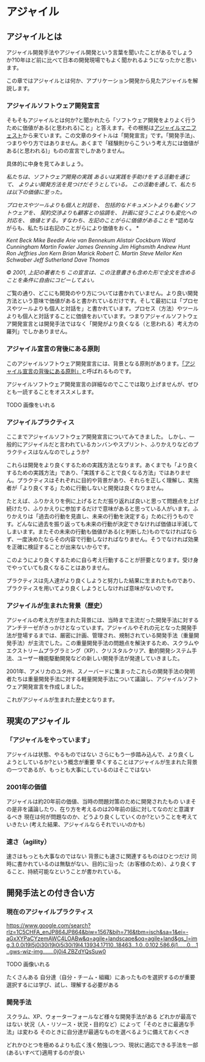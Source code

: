 
# アジャイル

## アジャイルとは

アジャイル開発手法やアジャイル開発という言葉を聞いたことがあるでしょうか?10年ほど前に比べて日本の開発現場でもよく聞かれるようになったかと思います。

この章ではアジャイルとは何か、アプリケーション開発から見たアジャイルを解説します。

### アジャイルソフトウェア開発宣言

そもそもアジャイルとは何か?と聞かれたら「ソフトウェア開発をよりよく行うために価値がある(と思われる)こと」と答えます。その根拠は[アジャイルマニフェスト](https://agilemanifesto.org/iso/ja/manifesto.html)から来ています。この文章のタイトルは「開発宣言」です。「開発手法」、つまりやり方ではありません。あくまで「経験則からこういう考え方には価値がある(と思われる)」ものの宣言でしかありません。

具体的に中身を見てみましょう。

*私たちは、ソフトウェア開発の実践*
*あるいは実践を手助けをする活動を通じて、*
*よりよい開発方法を見つけだそうとしている。*
*この活動を通して、私たちは以下の価値に至った。*

*プロセスやツールよりも個人と対話を、*
*包括的なドキュメントよりも動くソフトウェアを、*
*契約交渉よりも顧客との協調を、*
*計画に従うことよりも変化への対応を、*
*価値とする。すなわち、左記のことがらに価値があることを*
*認めながらも、私たちは右記のことがらにより価値をおく。 *

*Kent Beck*
*Mike Beedle*
*Arie van Bennekum*
*Alistair Cockburn*
*Ward Cunningham*
*Martin Fowler*
*James Grenning*
*Jim Highsmith*
*Andrew Hunt*
*Ron Jeffries*
*Jon Kern*
*Brian Marick*
*Robert C. Martin*
*Steve Mellor*
*Ken Schwaber*
*Jeff Sutherland*
*Dave Thomas*

*© 2001, 上記の著者たち*
*この宣言は、この注意書きも含めた形で全文を含めることを条件に自由にコピーしてよい。*

ご覧の通り、どこにも開発のやり方については書かれていません。より良い開発方法という意味で価値があると書かれているだけです。そして最初には「プロセスやツールよりも個人と対話を」と書かれています。プロセス（方法）やツールよりも個人と対話することに価値をおいています。つまりアジャイルソフトウェア開発宣言とは開発手法ではなく「開発がより良くなる（と思われる）考え方の羅列」でしかありません。

### アジャイル宣言の背後にある原則

このアジャイルソフトウェア開発宣言には、背景となる原則があります。[「アジャイル宣言の背後にある原則」](https://agilemanifesto.org/iso/ja/principles.html)と呼ばれるものです。

アジャイルソフトウェア開発宣言の詳細なのでここでは取り上げませんが、ぜひとも一読することをオススメします。

TODO 画像をいれる

### アジャイルプラクティス

ここまでアジャイルソフトウェア開発宣言についてみてきました。
しかし、一般的にアジャイルだと言われているカンバンやスプリント、ふりかえりなどのプラクティスはなんなのでしょうか?

これらは開発をより良くするための実践方法となります。あくまでも「より良くするための実践方法」であり、「実践することで良くなる方法」ではありません。プラクティスはそれぞれに目的や背景があり、それらを正しく理解し、実施者が「より良くする」ために行動しないと開発は良くなりません。

たとえば、ふりかえりを例に上げるとただ振り返れば良いと思って問題点を上げ続けたり、ふりかえりに参加するだけで意味があると思っている人がいます。ふりかえりは「過去の行動を見直し、未来の行動を決定する」ために行うものです。どんなに過去を振り返っても未来の行動が決定できなければ価値は半減してしまいます。またその未来の行動も価値がある(と判断した)ものでなければならず、一度決めたならその内容で行動しなければなりません。そうでなければ効果を正確に検証することが出来ないからです。

このようにより良くするために自ら考え行動することが肝要となります。受け身でやっていても良くなることはありません。

プラクティスは先人達がより良くしようと努力した結果に生まれたものであり、プラクティスを用いてより良くしようとしなければ意味がないのです。


### アジャイルが生まれた背景（歴史）

アジャイルの考え方が生まれた背景には、当時まで主流だった開発手法に対するアンチテーゼがきっかけとなっています。アジャイルやそれの元となった開発手法が登場するまでは、厳密に計画、管理され、規制されている開発手法（重量開発手法）が主流でした。この重量開発手法の問題点を解決するため、スクラムやエクストリームプラグラミング（XP）、クリスタルクリア、動的開発システム手法、ユーザー機能駆動開発などの新しい開発手法が発達していきました。

2001年、アメリカのユタ州、スノーバードに集まったこれらの開発手法の発明者たちは重量開発手法に対する軽量開発手法について議論し、アジャイルソフトウェア開発宣言を作成しました。

これがアジャイルが生まれた歴史となります。


## 現実のアジャイル

### 「アジャイルをやっています」

アジャイルは状態、やるものではない
さらにもう一歩踏み込んで、より良くしようとしているか?という概念が重要
早くすることはアジャイルが生まれた背景の一つであるが、もっとも大事にしているのはそこではない

### 2001年の価値

アジャイルは約20年前の価値、当時の問題対策のために開発されたもの
いまその是非を議論したり、在り方を考えるのは20年前の話に対してなのだと意識するべき
現在は何が問題なのか、どうより良くしていくのか?ということを考えていきたい
(考えた結果、アジャイルならそれでいいのかも)


### 速さ（agility）

速さはもっとも大事なのではない
背景にも速さに関連するものはひとつだけ
同時に書かれているのは無駄がない、目的に沿った（お客様のため）、より良くすること、持続可能なということが書かれている。


## 開発手法との付き合い方

### 現在のアジャイルプラクティス

https://www.google.com/search?rlz=1C5CHFA_enJP864JP864&biw=1567&bih=716&tbm=isch&sa=1&ei=-aGxXYPaCYzemAWC4LOABw&q=agile+landscape&oq=agile+land&gs_l=img.3.0.0i19l5j0i30i19j0i5i30i19l4.13934.17110..18463...1.0..0.102.586.6j1......0....1..gws-wiz-img.......0j0i4.ZBZdYQsSuw0

TODO 画像いれる

たくさんある
自分達（自分・チーム・組織）にあったものを選択するのが重要
選択するには学び、試し、理解する必要がある


### 開発手法

スクラム、XP、ウォーターフォールなど様々な開発手法がある
どれかが最高ではない
状況（人・リソース・状況・目的など）によって「そのときに最適な手法」は変わる
そのときに自分達が最適なものを選べるように備えておくべき

どれかひとつを極めるよりも広く浅く勉強しつつ、現状に適応できる手法を一部(あるいすべて)適用するのが良い

<!--

アジャイルプラクティスは、ここ以外の章にも、モノによってはしれっと入れていいかも

-->
